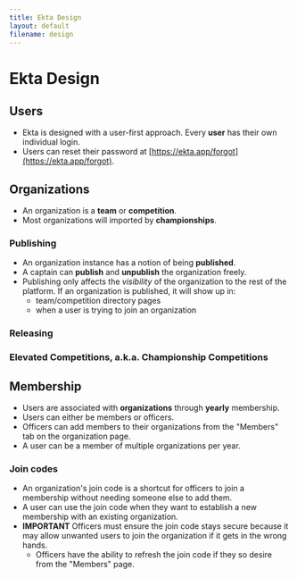 ```yaml
---
title: Ekta Design
layout: default
filename: design
---
```


# Ekta Design

## Users

- Ekta is designed with a user-first approach. Every **user** has their own individual login.
- Users can reset their password at [https://ekta.app/forgot](https://ekta.app/forgot).

## Organizations

- An organization is a **team** or **competition**.
- Most organizations will imported by **championships**.

### Publishing

- An organization instance has a notion of being **published**.
- A captain can **publish** and **unpublish** the organization freely.
- Publishing only affects the _visibility_ of the organization to the rest of the platform. If an organization is published, it will show up in:
  - team/competition directory pages
  - when a user is trying to join an organization

### Releasing

### Elevated Competitions, a.k.a. Championship Competitions

## Membership

- Users are associated with **organizations** through **yearly** membership.
- Users can either be members or officers.
- Officers can add members to their organizations from the "Members" tab on the organization page.
- A user can be a member of multiple organizations per year.

### Join codes

- An organization's join code is a shortcut for officers to join a membership without needing someone else to add them.
- A user can use the join code when they want to establish a new membership with an existing organization.
- **IMPORTANT** Officers must ensure the join code stays secure because it may allow unwanted users to join the organization if it gets in the wrong hands.
  - Officers have the ability to refresh the join code if they so desire from the "Members" page.
